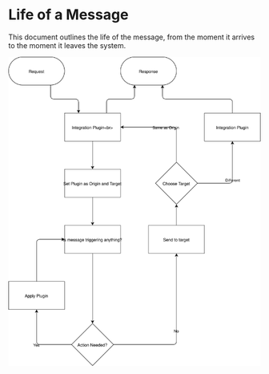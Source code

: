 # Life of a Message

This document outlines the life of the message, from the moment it arrives to the moment it leaves the system.

![Flowchart of the message, from the moment it arrives to the response][message_diagram]

[message_diagram]: https://github.com/voytechnology/cheapskate/raw/master/docs/message_diagram.svg?sanitize=true "Message Diagram"
